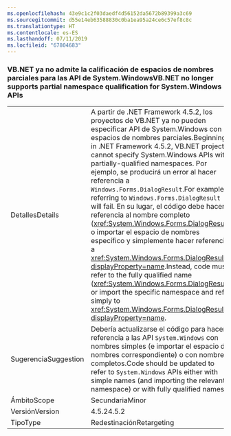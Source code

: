 ```yaml
---
ms.openlocfilehash: 43e9c1c2f03daedf4d56152da5672b89399a3c69
ms.sourcegitcommit: d55e14eb63588830c0ba1ea95a24ce6c57ef8c8c
ms.translationtype: HT
ms.contentlocale: es-ES
ms.lasthandoff: 07/11/2019
ms.locfileid: "67804683"
---
```

### <a name="vbnet-no-longer-supports-partial-namespace-qualification-for-systemwindows-apis"></a><span data-ttu-id="4de5e-101">VB.NET ya no admite la calificación de espacios de nombres parciales para las API de System.Windows</span><span class="sxs-lookup"><span data-stu-id="4de5e-101">VB.NET no longer supports partial namespace qualification for System.Windows APIs</span></span>

|   |   |
|---|---|
|<span data-ttu-id="4de5e-102">Detalles</span><span class="sxs-lookup"><span data-stu-id="4de5e-102">Details</span></span>|<span data-ttu-id="4de5e-103">A partir de .NET Framework 4.5.2, los proyectos de VB.NET ya no pueden especificar API de System.Windows con espacios de nombres parciales.</span><span class="sxs-lookup"><span data-stu-id="4de5e-103">Beginning in .NET Framework 4.5.2, VB.NET projects cannot specify System.Windows APIs with partially-qualified namespaces.</span></span> <span data-ttu-id="4de5e-104">Por ejemplo, se producirá un error al hacer referencia a <code>Windows.Forms.DialogResult</code>.</span><span class="sxs-lookup"><span data-stu-id="4de5e-104">For example, referring to <code>Windows.Forms.DialogResult</code> will fail.</span></span> <span data-ttu-id="4de5e-105">En su lugar, el código debe hacer referencia al nombre completo (<xref:System.Windows.Forms.DialogResult>) o importar el espacio de nombres específico y simplemente hacer referencia a <xref:System.Windows.Forms.DialogResult?displayProperty=name>.</span><span class="sxs-lookup"><span data-stu-id="4de5e-105">Instead, code must refer to the fully qualified name (<xref:System.Windows.Forms.DialogResult>) or import the specific namespace and refer simply to <xref:System.Windows.Forms.DialogResult?displayProperty=name>.</span></span>|
|<span data-ttu-id="4de5e-106">Sugerencia</span><span class="sxs-lookup"><span data-stu-id="4de5e-106">Suggestion</span></span>|<span data-ttu-id="4de5e-107">Debería actualizarse el código para hacer referencia a las API <code>System.Windows</code> con nombres simples (e importar el espacio de nombres correspondiente) o con nombres completos.</span><span class="sxs-lookup"><span data-stu-id="4de5e-107">Code should be updated to refer to <code>System.Windows</code> APIs either with simple names (and importing the relevant namespace) or with fully qualified names.</span></span>|
|<span data-ttu-id="4de5e-108">Ámbito</span><span class="sxs-lookup"><span data-stu-id="4de5e-108">Scope</span></span>|<span data-ttu-id="4de5e-109">Secundaria</span><span class="sxs-lookup"><span data-stu-id="4de5e-109">Minor</span></span>|
|<span data-ttu-id="4de5e-110">Versión</span><span class="sxs-lookup"><span data-stu-id="4de5e-110">Version</span></span>|<span data-ttu-id="4de5e-111">4.5.2</span><span class="sxs-lookup"><span data-stu-id="4de5e-111">4.5.2</span></span>|
|<span data-ttu-id="4de5e-112">Tipo</span><span class="sxs-lookup"><span data-stu-id="4de5e-112">Type</span></span>|<span data-ttu-id="4de5e-113">Redestinación</span><span class="sxs-lookup"><span data-stu-id="4de5e-113">Retargeting</span></span>|

